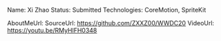 Name: Xi Zhao
Status: Submitted
Technologies: CoreMotion, SpriteKit

AboutMeUrl: 
SourceUrl: https://github.com/ZXXZ00/WWDC20
VideoUrl: https://youtu.be/RMyHlFH0348

<!---
EXAMPLE
Name: John Appleseed
Status: Submitted <or> Winner <or> Distinguished <or> Rejected
Technologies: SwiftUI, RealityKit, CoreGraphic

AboutMeUrl: https://linkedin.com/in/johnappleseed
SourceUrl: https://github.com/johnappleseed/wwdc2025
VideoUrl: https://youtu.be/ABCDE123456
-->
